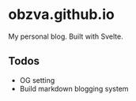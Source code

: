 # obzva.github.io
My personal blog. Built with Svelte.

## Todos
- OG setting
- Build markdown blogging system
